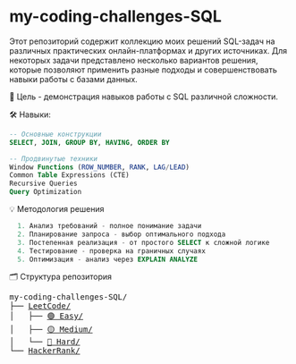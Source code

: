 # my-coding-challenges-SQL
Этот репозиторий содержит коллекцию моих решений SQL-задач на различных практических онлайн-платформах и других источниках. Для некоторых задачи представлено несколько вариантов решения, которые позволяют применить разные подходы и совершенствовать навыки работы с базами данных.

🎯 Цель - демонстрация навыков работы с SQL различной сложности.

🛠 Навыки:
```sql
-- Основные конструкции
SELECT, JOIN, GROUP BY, HAVING, ORDER BY

-- Продвинутые техники
Window Functions (ROW_NUMBER, RANK, LAG/LEAD)
Common Table Expressions (CTE)
Recursive Queries
Query Optimization
```
💡 Методология решения
```sql
  1. Анализ требований - полное понимание задачи
  2. Планирование запроса - выбор оптимального подхода
  3. Постепенная реализация - от простого SELECT к сложной логике
  4. Тестирование - проверка на граничных случаях
  5. Оптимизация - анализ через EXPLAIN ANALYZE
```
🗂️ Структура репозитория
<pre>
my-coding-challenges-SQL/
├── <a href="LeetCode/">LeetCode/</a>
│   ├── <a href="LeetCode/Easy">🟢 Easy/</a>
│   ├── <a href="LeetCode/Medium">🟡 Medium/</a> 
│   └── <a href="LeetCode/Hard">🔴 Hard/</a>
└── <a href="HackerRank/">HackerRank/</a>
 </pre>
